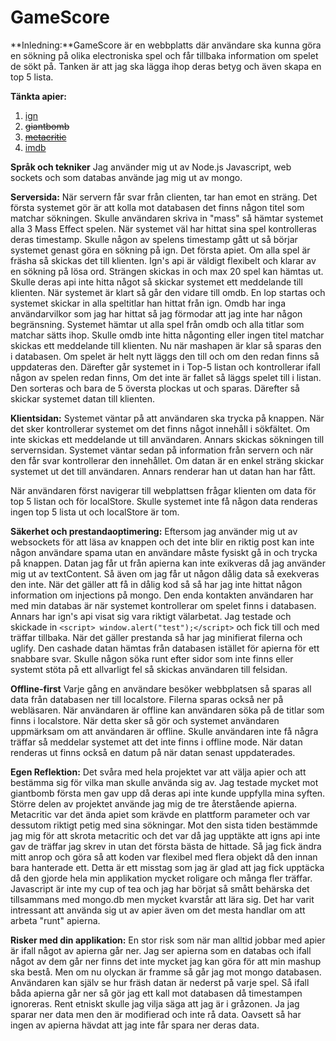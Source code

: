 GameScore
================

**Inledning:**GameScore är en webbplatts där användare ska kunna göra en sökning på olika electroniska spel och får tillbaka information om spelet de sökt på. Tanken är att jag ska lägga ihop deras betyg och även skapa en top 5 lista.

**Tänkta apier:**

1. [ign](http://se.ign.com/)
2. ~~giantbomb~~
3. ~~[metacritic](http://www.metacritic.com/)~~
4. [imdb](http://www.imdb.com/)

**Språk och tekniker** Jag använder mig ut av Node.js Javascript, web sockets och som databas använde jag mig ut av mongo.



**Serversida:** När servern får svar från clienten, tar han emot en sträng. Det första systemet gör är att kolla mot databasen det finns någon titel som matchar sökningen. Skulle användaren skriva in "mass" så hämtar systemet alla 3 Mass Effect spelen. När systemet väl har hittat sina spel kontrolleras deras timestamp. Skulle någon av spelens timestamp gått ut så börjar systemet genast göra en sökning på ign. Det första apiet. Om alla spel är fräsha så skickas det till klienten. Ign's api är väldigt flexibelt och klarar av en sökning på lösa ord.
Strängen skickas in och max 20 spel kan hämtas ut. Skulle deras api inte hitta något så skickar systemet ett meddelande till klienten. När systemet är klart så går den vidare till omdb. En lop startas och systemet skickar in alla speltitlar han hittat från ign. Omdb har inga användarvilkor som jag har hittat så jag förmodar att jag inte har någon begränsning. Systemet hämtar ut alla spel från omdb och alla titlar som matchar sätts ihop. Skulle omdb inte hitta någonting eller ingen titel matchar skickas ett meddelande till klienten. Nu när mashapen är klar så sparas den i databasen. Om spelet är helt nytt läggs den till och om den redan finns så uppdateras den. Därefter går systemet in i Top-5 listan och kontrollerar ifall någon av spelen redan finns,  Om det inte är fallet så läggs spelet till i listan. Den sorteras och bara de 5 översta plockas ut och sparas. Därefter så skickar systemet datan till klienten.

**Klientsidan:** Systemet väntar på att användaren ska trycka på knappen. När det sker kontrollerar systemet om det finns något innehåll i sökfältet. Om inte skickas ett meddelande ut till användaren. Annars skickas sökningen till servernsidan.
Systemet väntar sedan på information från servern och när den får svar kontrollerar den innehållet. Om datan är en enkel sträng skickar systemet ut det till användaren. Annars renderar han ut datan han har fått.

När användaren först navigerar till webplattsen frågar klienten om data för top 5 listan och för localStore. Skulle systemet inte få någon data renderas ingen top 5 lista ut och localStore är tom.

**Säkerhet och prestandaoptimering:** Eftersom jag använder mig ut av websockets för att läsa av knappen och det inte blir en riktig post kan inte någon användare spama utan en användare måste fysiskt gå in och trycka på knappen. Datan jag får ut från apierna kan inte exikveras då jag använder mig ut av textContent. Så även om jag får ut någon dålig data så exekveras den inte. När det gäller att få in dålig kod så så har jag inte hittat någon information om injections på mongo. Den enda kontakten användaren har med min databas är när systemet kontrollerar om spelet finns i databasen. Annars har ign's api visat sig vara riktigt välarbetat. Jag testade och skickade in ``<script> window.alert("test");</script>`` och fick till och med träffar tillbaka. När det gäller prestanda så har jag minifierat filerna och uglify. Den cashade datan hämtas från databasen istället för apierna för ett snabbare svar. Skulle någon söka runt efter sidor som inte finns eller systemt stöta på ett allvarligt fel så skickas användaren till felsidan.

**Offline-first** Varje gång en användare besöker webbplatsen så sparas all data från databasen ner till localstore. Filerna sparas också ner på webläsaren. När användaren är offline kan användaren söka på de titlar som finns i localstore. När detta sker så gör och systemet användaren uppmärksam om att användaren är offline. Skulle användaren inte få några träffar så meddelar systemet att det inte finns i offline mode. När datan renderas ut finns också en datum på när datan senast uppdaterades.

**Egen Reflektion:** Det svåra med hela projektet var att välja apier och att bestämma sig för vilka man skulle använda sig av. Jag testade mycket mot giantbomb första men gav upp då deras api inte kunde uppfylla mina syften. Större delen av projektet använde jag mig de tre återstående apierna. Metacritic var det ända apiet som krävde en plattform parameter och var dessutom riktigt petig med sina sökningar. Mot den sista tiden bestämmde jag mig för att skrota metacritic och det var då jag upptäkte att igns api inte gav de träffar jag skrev in utan det första bästa de hittade. Så jag fick ändra mitt anrop och göra så att koden var flexibel med flera objekt då den innan bara hanterade ett. Detta är ett misstag som jag är glad att jag fick upptäcka då den gjorde hela min applikation mycket roligare och många fler träffar. Javascript är inte my cup of tea och jag har börjat så smått behärska det tillsammans med mongo.db men mycket kvarstår att lära sig. Det har varit intressant att använda sig ut av apier även om det mesta handlar om att arbeta "runt" apierna.

**Risker med din applikation:** En stor risk som när man alltid jobbar med apier är ifall något av apierna går ner. Jag ser apierna som en databas och ifall något av dem går ner finns det inte mycket jag kan göra för att min mashup ska bestå. Men om nu olyckan är framme så går jag mot mongo databasen. Användaren kan själv se hur fräsh datan är nederst på varje spel.
Så ifall båda apierna går ner så gör jag ett kall mot databasen då timestampen ignoreras.
Rent etniskt skulle jag vilja säga att jag är i gråzonen. Ja jag sparar ner data men den är modifierad och inte rå data. Oavsett så har ingen av apierna hävdat att jag inte får spara ner deras data.

